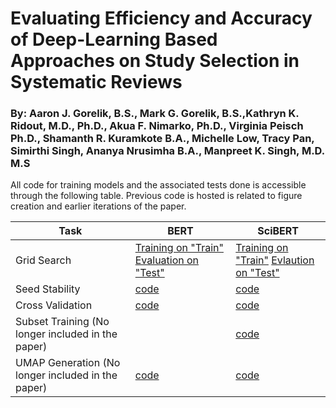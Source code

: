 # Evaluating Efficiency and Accuracy of Deep-Learning Based Approaches on Study Selection in Systematic Reviews 

### By: Aaron J. Gorelik, B.S., Mark G. Gorelik, B.S.,Kathryn K. Ridout, M.D., Ph.D., Akua F. Nimarko, Ph.D., Virginia Peisch Ph.D., Shamanth R. Kuramkote B.A., Michelle Low, Tracy Pan, Simirthi Singh, Ananya Nrusimha B.A., Manpreet K. Singh, M.D. M.S

All code for training models and the associated tests done is accessible through the following table. Previous code is hosted is related to figure creation and earlier iterations of the paper.  

| Task | BERT | SciBERT |
| --- | --- | --- |
| Grid Search | [Training on "Train"](https://colab.research.google.com/drive/1pFWNEqH3_LBtsX7Ais97wQgFcOs9dM_v?usp=sharing)  [Evaluation on "Test"](https://colab.research.google.com/drive/1fGAQRg87j5l2rlFIj_5iNbBJXmS_kCTA?usp=sharing) | [Training on "Train"](https://colab.research.google.com/drive/1g_eCdr6_V6_WeuBBO1d69xKbncqgwEJ5?usp=sharing)  [Evlaution on "Test"](https://colab.research.google.com/drive/1Ir2HoedAi4CCaZd47srfBguRQFZbld14?usp=sharing) |
| Seed Stability | [code](https://colab.research.google.com/drive/1DD8xIuLLp6zkiPmGbKrqEosFTYVR1EwG?usp=sharing) | [code](https://colab.research.google.com/drive/1PKM7WwovGp_jFvKQCgpJBMc8ma9YBE0F?usp=sharing) |
| Cross Validation | [code](https://colab.research.google.com/drive/1Ir2HoedAi4CCaZd47srfBguRQFZbld14?usp=sharing) | [code](https://colab.research.google.com/drive/1oQqYWad5Z5WdyyB5jlgG7hNyJo7hrg6O?usp=sharing) |
| Subset Training (No longer included in the paper)|  | [code](https://colab.research.google.com/drive/1NlJPmROGKBihSha-rAYcEdod0um4QfJd?usp=sharing) |
| UMAP Generation (No longer included in the paper)| [code](https://colab.research.google.com/drive/1zAOew0-QwnErDapzVKOgcr91ky61937L?usp=sharing) | [code](https://colab.research.google.com/drive/1MY0zjyDzjhuv4h2GBS1zK8VVcNSev82z?usp=sharing) |
